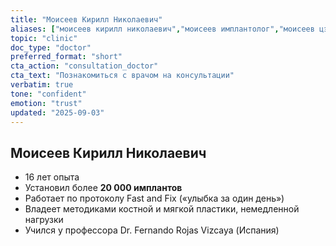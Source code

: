 ```yaml
---
title: "Моисеев Кирилл Николаевич"
aliases: ["моисеев кирилл николаевич","моисеев имплантолог","моисеев цэси","моисеев хирург","врач моисеев"]
topic: "clinic"
doc_type: "doctor"
preferred_format: "short"
cta_action: "consultation_doctor"
cta_text: "Познакомиться с врачом на консультации"
verbatim: true
tone: "confident"
emotion: "trust"
updated: "2025-09-03"
---
```


## Моисеев Кирилл Николаевич
- 16 лет опыта  
- Установил более **20 000 имплантов**  
- Работает по протоколу Fast and Fix («улыбка за один день»)  
- Владеет методиками костной и мягкой пластики, немедленной нагрузки  
- Учился у профессора Dr. Fernando Rojas Vizcaya (Испания)  
